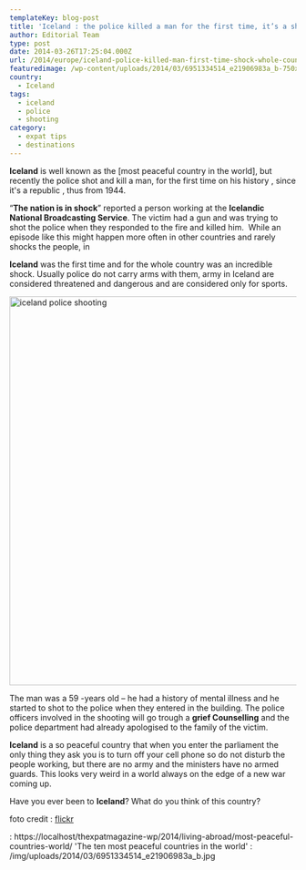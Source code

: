 ```yaml
---
templateKey: blog-post
title: 'Iceland : the police killed a man for the first time, it’s a shock for the country'
author: Editorial Team
type: post
date: 2014-03-26T17:25:04.000Z
url: /2014/europe/iceland-police-killed-man-first-time-shock-whole-country/
featuredimage: /wp-content/uploads/2014/03/6951334514_e21906983a_b-750x500.jpg
country:
  - Iceland
tags:
  - iceland
  - police
  - shooting
category:
  - expat tips
  - destinations
---
```


**Iceland** is well known as the [most peaceful country in the world], but recently the police shot and kill a man, for the first time on his history , since it's a republic , thus from 1944.

&#8220;**The nation is in shock**&#8221; reported a person working at the **Icelandic National Broadcasting Service**. The victim had a gun and was trying to<!--more--> shot the police when they responded to the fire and killed him.  While an episode like this might happen more often in other countries and rarely shocks the people, in

**Iceland** was the first time and for the whole country was an incredible shock. Usually police do not carry arms with them, army in Iceland are considered threatened and dangerous and are considered only for sports.

<img alt="iceland police shooting" src="/img/uploads/2014/03/6951334514_e21906983a_b.jpg" width="1024" height="683" srcset="/img/uploads/2014/03/6951334514_e21906983a_b.jpg 1024w, /img/uploads/2014/03/6951334514_e21906983a_b-300x200.jpg 300w, /img/uploads/2014/03/6951334514_e21906983a_b-768x512.jpg 768w, /img/uploads/2014/03/6951334514_e21906983a_b-750x500.jpg 750w" sizes="(max-width: 1024px) 100vw, 1024px" />

The man was a 59 -years old &#8211; he had a history of mental illness and he started to shot to the police when they entered in the building. The police officers involved in the shooting will go trough a **grief Counselling** and the police department had already apologised to the family of the victim.

**Iceland** is a so peaceful country that when you enter the parliament the only thing they ask you is to turn off your cell phone so do not disturb the people working, but there are no army and the ministers have no armed guards. This looks very weird in a world always on the edge of a new war coming up.

Have you ever been to **Iceland**? What do you think of this country?

foto credit : <a href="https://www.flickr.com/photos/8058853@N06/6951334514/in/photolist-bAgpz5-bPb3H8-bPhLQH-aeVedi-a6yJSj-9WfgDA-8CUEqN-bPhLU2-bAo8qh-bPhLZx-bPhM3z-bAo8es-bAo84d-bPhLyV-bPhLSa-bAo8gE-bAo8od-bPhLCt-bPhM2r-ixj2HW" target="_blank">flickr</a>

: https://localhost/thexpatmagazine-wp/2014/living-abroad/most-peaceful-countries-world/ 'The ten most peaceful countries in the world'
: /img/uploads/2014/03/6951334514_e21906983a_b.jpg
